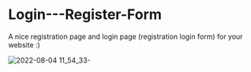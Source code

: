 # Login---Register-Form
A nice registration page and login page (registration login form) for your website :)


![2022-08-04 11_54_33-](https://user-images.githubusercontent.com/109819805/182790050-5ad7ec43-f347-48e5-950e-e7e30e6181d6.png)


